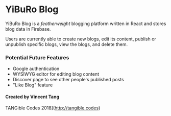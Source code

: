 # YiBuRo Blog

YiBuRo Blog is a *featherweight* blogging platform written in React and stores blog data in Firebase.

Users are currently able to create new blogs, edit its content, publish or unpublish specific blogs, view the blogs, and delete them.

### Potential Future Features
- Google authentication
- WYSIWYG editor for editing blog content
- Discover page to see other people's published posts
- "Like Blog" feature


#### Created by Vincent Tang
TANGible Codes 2018](http://tangible.codes)
